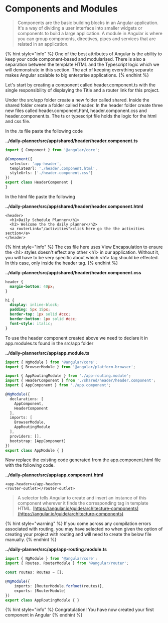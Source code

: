 # Components and Modules

> Components are the basic building blocks in an Angular application.  It's a way of dividing a user interface into smaller widgets or components to build a large application. A module in Angular is where you can group components, directives, pipes and services that are related in an application.

{% hint style="info" %}
One of the best attributes of Angular is the ability to keep your code component-based and modularised. There is also a separation between the template HTML and the Typescript logic which we will demonstrate in this section. The act of keeping everything separate makes Angular scalable to big enterprise applications. 
{% endhint %}

Let's start by creating a component called header.component.ts with the single responsibility of displaying the Title and a router link for this project.

Under the src/app folder create a new folder called shared. Inside the shared folder create a folder called header. In the header folder create three new files called header.component.html, header.component.css and header.component.ts. The ts or typescript file holds the logic for the html and css file.

In the .ts file paste the following code

**../daily-planner/src/app/shared/header/header.component.ts**

```typescript
import { Component } from '@angular/core';

@Component({
  selector: 'app-header',
  templateUrl: './header.component.html',
  styleUrls: ['./header.component.css']
})
export class HeaderComponent {
}

```

In the html file paste the following

**../daily-planner/src/app/shared/header/header.component.html**

```markup
<header>
  <h1>Daily Schedule Planner</h1>
  <h2> Welcome the the daily planner</h2>
  <a routerLink="/activities">click here go the the activities section</a>
</header>
```

{% hint style="info" %}
The css file here uses View Encapsulation to ensure the &lt;h1&gt;  styles doesn't effect any other &lt;h1&gt; in our application. Without it, you will have to be very specific about which &lt;h1&gt; tag should be effected. In this case, only inside the header tag. 
{% endhint %}

**../daily-planner/src/app/shared/header/header.component.css**

```css
header {
  margin-bottom: 40px;
}

h1 {
  display: inline-block;
  padding: 5px 15px;
  border-top: 1px solid #ccc;
  border-bottom: 1px solid #ccc;
  font-style: italic;
}

```

To use the header component created above we need to declare it in app.modules.ts found in the src/app folder

**../daily-planner/src/app/app.module.ts**

```typescript
import { NgModule } from '@angular/core';
import { BrowserModule } from '@angular/platform-browser';

import { AppRoutingModule } from './app-routing.module';
import { HeaderComponent } from './shared/header/header.component';
import { AppComponent } from './app.component';

@NgModule({
  declarations: [
    AppComponent,
    HeaderComponent
  ],
  imports: [
    BrowserModule,
    AppRoutingModule
  ],
  providers: [],
  bootstrap: [AppComponent]
})
export class AppModule { }
```

Now replace the existing code generated from the app.component.html file with the following code.

**../daily-planner/src/app/app.component.html**

```markup
<app-header></app-header>
<router-outlet></router-outlet>
```

> A selector tells Angular to create and insert an instance of this component wherever it finds the corresponding tag in template HTML. [https://angular.io/guide/architecture-components](https://angular.io/guide/architecture-components)

{% hint style="warning" %}
If you come across any compilation errors associated with routing, you may have selected no when given the option of creating your project with routing and will need to create the below file manually.
{% endhint %}

**../daily-planner/src/app/app-routing.module.ts**

```typescript
import { NgModule } from '@angular/core';
import { Routes, RouterModule } from '@angular/router';

const routes: Routes = [];

@NgModule({
    imports: [RouterModule.forRoot(routes)],
    exports: [RouterModule]
})
export class AppRoutingModule { }

```

{% hint style="info" %}
Congratulation! You have now created your first component in Angular
{% endhint %}

